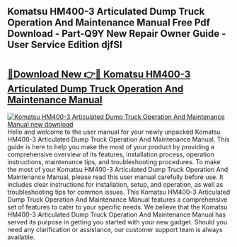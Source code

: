 ## Komatsu HM400-3 Articulated Dump Truck Operation And Maintenance Manual Free Pdf Download - Part-Q9Y New Repair Owner Guide - User Service Edition djfSl

# <h2><a href="http://bc87375.oget.top/?id=Komatsu+HM400-3+Articulated+Dump+Truck+Operation+And+Maintenance+Manual">🔗Download New 👉🔴 Komatsu HM400-3 Articulated Dump Truck Operation And Maintenance Manual</a></h2>

[![Komatsu HM400-3 Articulated Dump Truck Operation And Maintenance Manual new download](https://i.imgur.com/5g1atiW.png)](http://bc87375.oget.top/?id=Komatsu+HM400-3+Articulated+Dump+Truck+Operation+And+Maintenance+Manual)
Hello and welcome to the user manual for your newly unpacked Komatsu HM400-3 Articulated Dump Truck Operation And Maintenance Manual. This guide is here to help you make the most of your product by providing a comprehensive overview of its features, installation process, operation instructions, maintenance tips, and troubleshooting procedures. To make the most of your Komatsu HM400-3 Articulated Dump Truck Operation And Maintenance Manual, please read this user manual carefully before use. It includes clear instructions for installation, setup, and operation, as well as troubleshooting tips for common issues. This Komatsu HM400-3 Articulated Dump Truck Operation And Maintenance Manual features a comprehensive set of features to cater to your specific needs. We believe that the Komatsu HM400-3 Articulated Dump Truck Operation And Maintenance Manual has served its purpose in getting you started with your new gadget. Should you need any clarification or assistance, our customer support team is always available.
